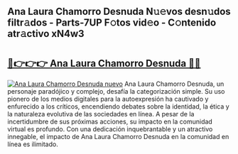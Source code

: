 ## Ana Laura Chamorro Desnuda N𝚞𝚎vos desn𝚞dos filtr𝚊dos - Parts-7UP F𝚘tos vid𝚎o - C𝚘ntenido atr𝚊ctivo xN4w3

# <h2><a href="http://mbd0kg.tromn.icu/?c=Ana+Laura+Chamorro+Desnuda">🔗👉👉👉 Ana Laura Chamorro Desnuda 🔗🔗</a></h2>

[![Ana Laura Chamorro Desnuda nuevo](https://i.imgur.com/pEAQMta.gif)](http://mbd0kg.tromn.icu/?c=Ana+Laura+Chamorro+Desnuda)
Ana Laura Chamorro Desnuda, un personaje paradójico y complejo, desafía la categorización simple. Su uso pionero de los medios digitales para la autoexpresión ha cautivado y enfurecido a los críticos, encendiendo debates sobre la identidad, la ética y la naturaleza evolutiva de las sociedades en línea. A pesar de la incertidumbre de sus próximas acciones, su impacto en la comunidad virtual es profundo. Con una dedicación inquebrantable y un atractivo innegable, el impacto de Ana Laura Chamorro Desnuda en la comunidad en línea es ilimitado.
